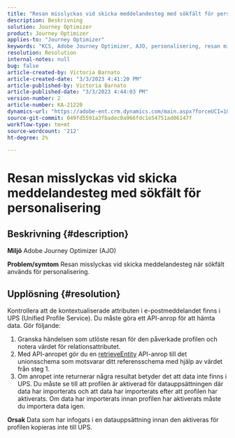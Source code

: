 ```yaml
---
title: "Resan misslyckas vid skicka meddelandesteg med sökfält för personalisering"
description: Beskrivning
solution: Journey Optimizer
product: Journey Optimizer
applies-to: "Journey Optimizer"
keywords: "KCS, Adobe Journey Optimizer, AJO, personalisering, resan misslyckas"
resolution: Resolution
internal-notes: null
bug: false
article-created-by: Victoria Barnato
article-created-date: "3/3/2023 4:41:20 PM"
article-published-by: Victoria Barnato
article-published-date: "3/3/2023 4:44:03 PM"
version-number: 2
article-number: KA-21220
dynamics-url: "https://adobe-ent.crm.dynamics.com/main.aspx?forceUCI=1&pagetype=entityrecord&etn=knowledgearticle&id=645a1537-e2b9-ed11-83fe-6045bd006b25"
source-git-commit: 049fd5591a3fbadec0a966fdc1e54751ad06147f
workflow-type: tm+mt
source-wordcount: '212'
ht-degree: 2%

---
```


# Resan misslyckas vid skicka meddelandesteg med sökfält för personalisering

## Beskrivning {#description}

<b>Miljö</b>
Adobe Journey Optimizer (AJO)


<b>Problem/symtom</b>
Resan misslyckas vid skicka meddelandesteg när sökfält används för personalisering.


## Upplösning {#resolution}


Kontrollera att de kontextualiserade attributen i e-postmeddelandet finns i UPS (Unified Profile Service). Du måste göra ett API-anrop för att hämta data. Gör följande:

1. Granska händelsen som utlöste resan för den påverkade profilen och notera värdet för relationsattributet.
2. Med API-anropet gör du en [retrieveEntity](https://developer.adobe.com/experience-platform-apis/references/profile/#tag/Entities/operation/retrieveEntity) API-anrop till det unionsschema som motsvarar ditt referensschema med hjälp av värdet från steg 1.
3. Om anropet inte returnerar några resultat betyder det att data inte finns i UPS. Du måste se till att profilen är aktiverad för datauppsättningen där data har importerats och att data har importerats efter att profilen har aktiverats. Om data har importerats innan profilen har aktiverats måste du importera data igen.



<b>Orsak</b>
Data som har infogats i en datauppsättning innan den aktiveras för profilen kopieras inte till UPS.
